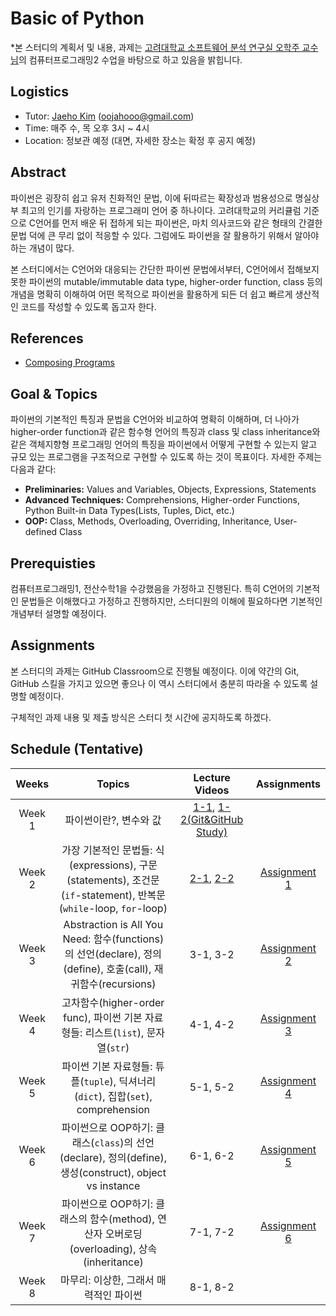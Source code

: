 # Basic of Python

*본 스터디의 계획서 및 내용, 과제는 [고려대학교 소프트웨어 분석 연구실 오학주 교수님](http://prl.korea.ac.kr/~pronto/home/)의 컴퓨터프로그래밍2 수업을 바탕으로 하고 있음을 밝힙니다.

## Logistics
- Tutor: [Jaeho Kim](https://oojahooo.github.io) (oojahooo@gmail.com)
- Time: 매주 수, 목 오후 3시 ~ 4시
- Location: 정보관 예정 (대면, 자세한 장소는 확정 후 공지 예정)

## Abstract
파이썬은 굉장히 쉽고 유저 친화적인 문법, 이에 뒤따르는 확장성과 범용성으로 명실상부 최고의 인기를 자랑하는 프로그래미 언어 중 하나이다.
고려대학교의 커리큘럼 기준으로 C언어를 먼저 배운 뒤 접하게 되는 파이썬은, 마치 의사코드와 같은 형태의 간결한 문법 덕에 큰 무리 없이 적응할 수 있다.
그럼에도 파이썬을 잘 활용하기 위해서 알아야 하는 개념이 많다.

본 스터디에서는 C언어와 대응되는 간단한 파이썬 문법에서부터, C언어에서 접해보지 못한 파이썬의 mutable/immutable data type, higher-order function, class 등의 개념을 명확히 이해하여 어떤 목적으로 파이썬을 활용하게 되든 더 쉽고 빠르게 생산적인 코드를 작성할 수 있도록 돕고자 한다.

## References
- [Composing Programs](https://composingprograms.com)

## Goal & Topics
파이썬의 기본적인 특징과 문법을 C언어와 비교하여 명확히 이해하며, 더 나아가 higher-order function과 같은 함수형 언어의 특징과 class 및 class inheritance와 같은 객체지향형 프로그래밍 언어의 특징을 파이썬에서 어떻게 구현할 수 있는지 알고 규모 있는 프로그램을 구조적으로 구현할 수 있도록 하는 것이 목표이다.
자세한 주제는 다음과 같다:

- **Preliminaries:** Values and Variables, Objects, Expressions, Statements
- **Advanced Techniques:** Comprehensions, Higher-order Functions, Python Built-in Data Types(Lists, Tuples, Dict, etc.)
- **OOP:** Class, Methods, Overloading, Overriding, Inheritance, User-defined Class

## Prerequisties
컴퓨터프로그래밍1, 전산수학1을 수강했음을 가정하고 진행된다.
특히 C언어의 기본적인 문법들은 이해했다고 가정하고 진행하지만, 스터디원의 이해에 필요하다면 기본적인 개념부터 설명할 예정이다.

## Assignments
본 스터디의 과제는 GitHub Classroom으로 진행될 예정이다.
이에 약간의 Git, GitHub 스킬을 가지고 있으면 좋으나 이 역시 스터디에서 충분히 따라올 수 있도록 설명할 예정이다.

구체적인 과제 내용 및 제출 방식은 스터디 첫 시간에 공지하도록 하겠다.

## Schedule (Tentative)
|Weeks|Topics|Lecture Videos|Assignments|
|:---:|:---:|:---:|:---:|
|Week 1|파이썬이란?, 변수와 값|[1-1](https://youtu.be/UqvR2cv-9_g), [1-2(Git&GitHub Study)](https://youtu.be/8aDuMMfIlho)||
|Week 2|가장 기본적인 문법들: 식(expressions), 구문(statements), 조건문(`if`-statement), 반복문(`while`-loop, `for`-loop)|[2-1](https://youtu.be/0qDt1wc265g), [2-2](https://youtu.be/RMbl-ocKgUk)|[Assignment 1](https://classroom.github.com/a/0KSFhKpQ)|
|Week 3|Abstraction is All You Need: 함수(functions)의 선언(declare), 정의(define), 호출(call), 재귀함수(recursions)|3-1, 3-2|[Assignment 2](https://classroom.github.com/a/G4GTBeZ6)|
|Week 4|고차함수(higher-order func), 파이썬 기본 자료형들: 리스트(`list`), 문자열(`str`)|4-1, 4-2|[Assignment 3](https://classroom.github.com/a/i1r-WVe1)|
|Week 5|파이썬 기본 자료형들: 튜플(`tuple`), 딕셔너리(`dict`), 집합(`set`), comprehension|5-1, 5-2|[Assignment 4](https://classroom.github.com/a/sNAEm7hm)|
|Week 6|파이썬으로 OOP하기: 클래스(`class`)의 선언(declare), 정의(define), 생성(construct), object vs instance|6-1, 6-2|[Assignment 5](https://classroom.github.com/a/9NnlTSIz)|
|Week 7|파이썬으로 OOP하기: 클래스의 함수(method), 연산자 오버로딩(overloading), 상속(inheritance)|7-1, 7-2|[Assignment 6](https://classroom.github.com/a/i3CBszZI)|
|Week 8|마무리: 이상한, 그래서 매력적인 파이썬|8-1, 8-2||
